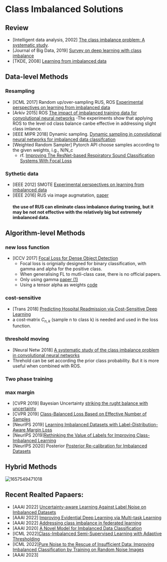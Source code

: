 # Class Imbalanced Solutions

## Review
- [Intelligent data analysis, 2002] [The class imbalance problem: A systematic study](https://content.iospress.com/download/intelligent-data-analysis/ida00103?id=intelligent-data-analysis%2Fida00103).
- [Journal of Big Data, 2019] [Survey on deep learning with class imbalance](https://link.springer.com/content/pdf/10.1186/s40537-019-0192-5.pdf)
- [TKDE, 2008] [Learning from imbalanced data](https://ieeexplore.ieee.org/stamp/stamp.jsp?arnumber=5128907)
         
## Data-level Methods
 ### Resampling
   - [ICML 2017] Random up/over-sampling RUS, ROS [Experimental perspectives on learning from imbalanced data](https://dl.acm.org/doi/abs/10.1145/1273496.1273614)
   - [Arkiv 2015] ROS [The impact of imbalanced training data for convolutional neural networks](https://www.diva-portal.org/smash/get/diva2:811111/FULLTEXT01.pdf)
   -The experiments show that applying ROS to the level od class balance canbe effective in addressing slight class imlance.
   - [IEEE MIPR 2018] Dynamic sampling. [Dynamic sampling in convolutional neural networks for imbalanced data classifcation](https://ieeexplore.ieee.org/document/8396983)
   - [Weighted Random Sampler] Pytorch API choose samples according to the given weights, i.g., N/N_c
        - rf. [Improving The ResNet-based Respiratory Sound Classification Systems With Focal Loss](https://ieeexplore.ieee.org/stamp/stamp.jsp?arnumber=9948543)

### Sythetic data
 - [IEEE 2012] SMOTE [Experimental perspectives on learning from imbalanced data](https://ieeexplore.ieee.org/xpl/RecentIssue.jsp?punumber=3477)
 - [IEEE 2016] RUS via image augmatation, [paper](https://www.diva-portal.org/smash/get/diva2:811111/FULLTEXT01.pdf)
   #### the use of RUS can eliminate class imbalance during traning, but it may be not not effective with the relatively big but extremely imbalanced data. 


## Algorithm-level Methods
  ### new loss function
  - [ICCV 2017]  [Focal Loss for Dense Object Detection](https://openaccess.thecvf.com/content_ICCV_2017/papers/Lin_Focal_Loss_for_ICCV_2017_paper.pdf)
     - Focal loss is orignially designed for binary classification, with gamma and alpha for the positive class.
     - When generalising FL to mutli-class case, there is no official papers.
     - Only using gamma [paper (1)](https://ieeexplore.ieee.org/stamp/stamp.jsp?arnumber=9948543)
     - Using a tensor alpha as weights [code](https://github.com/AdeelH/pytorch-multi-class-focal-loss)
    
  ### cost-sensitive
   - [Trans 2018]  [Predicting Hospital Readmission via Cost-Sensitive Deep Learning](https://ieeexplore.ieee.org/stamp/stamp.jsp?tp=&arnumber=8338085&tag=1)
   - a cost-matrix $C_{n,k}$ (sample n to class k) is needed and used in the loss function. 
  ### threshold moving 
   - [Neural Netw 2018] [A systematic study of the class imbalance problem in convolutional neural networks](https://www.sciencedirect.com/science/article/pii/S0893608018302107?via%3Dihub)
  - Threhold can be set according the prior class probability. But it is more useful when combined with ROS.
  ### Two phase training
  
  
  ### max margin 
  - [CVPR 2019] Bayesian Uncertainty [striking the rught balance with uncertainty](https://arxiv.org/pdf/1901.07590.pdf)
  - [CVPR 2019] [Class-Balanced Loss Based on Effective Number of Samples](https://openaccess.thecvf.com/content_CVPR_2019/papers/Cui_Class-Balanced_Loss_Based_on_Effective_Number_of_Samples_CVPR_2019_paper.pdf)
  - [NeurIPS 2019] [Learning Imbalanced Datasets with Label-Distribution-Aware Margin Loss](https://proceedings.neurips.cc/paper/2019/file/621461af90cadfdaf0e8d4cc25129f91-Paper.pdf)
  - [NeurIPS 2019][Rethinking the Value of Labels for Improving Class-Imbalanced Learning](https://proceedings.neurips.cc/paper/2020/file/e025b6279c1b88d3ec0eca6fcb6e6280-Paper.pdf)
  - [NeurIPS 2020] Posterior [Posterior Re-calibration for Imbalanced Datasets](https://proceedings.neurips.cc/paper/2020/file/5ca359ab1e9e3b9c478459944a2d9ca5-Paper.pdf)
    
    
## Hybrid Methods

![1657549471018](https://user-images.githubusercontent.com/26398708/178287065-2a84dc8e-c937-42dd-9e86-04225850592e.png)


## Recent Realted Papaers:
- [AAAI 2022] [Uncertainty-aware Learning Against Label Noise on Imbalanced Datasets](https://www.aaai.org/AAAI22Papers/AAAI-5530.HuangY.pdf)
- [AAAI 2022] [Improving Evidential Deep Learning via Multi-task Learning](https://www.aaai.org/AAAI22Papers/AAAI-2489.OhD.pdf)
- [AAAI 2022] [Addressing class imbalance in federated learning](https://ojs.aaai.org/index.php/AAAI/article/view/17219)
- [AAAI 2020] [A Novel Model for Imbalanced Data Classification](https://ojs.aaai.org/index.php/AAAI/article/view/6145)
- [ICML 2022][Class-Imbalanced Semi-Supervised Learning with Adaptive Thresholding](https://proceedings.mlr.press/v162/guo22e/guo22e.pdf)
- [ICML 2022][Pure Noise to the Rescue of Insufficient Data: Improving Imbalanced Classification by Training on Random Noise Images](https://proceedings.mlr.press/v162/zada22a/zada22a.pdf)
- [AAAI 2023][]()


